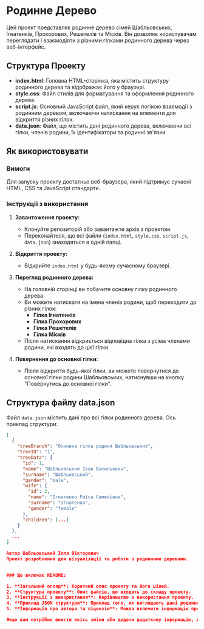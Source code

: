 # Родинне Дерево

Цей проект представляє родинне дерево сімей Шабльовських, Ігнатенків, Прохорових, Решетелів та Місків. Він дозволяє користувачам переглядати і взаємодіяти з різними гілками родинного дерева через веб-інтерфейс.

## Структура Проекту

- **index.html**: Головна HTML-сторінка, яка містить структуру родинного дерева та відображає його у браузері.
- **style.css**: Файл стилів для форматування та оформлення родинного дерева.
- **script.js**: Основний JavaScript файл, який керує логікою взаємодії з родинним деревом, включаючи натискання на елементи для відкриття різних гілок.
- **data.json**: Файл, що містить дані родинного дерева, включаючи всі гілки, членів родини, їх ідентифікатори та родинні зв'язки.

## Як використовувати

### Вимоги

Для запуску проекту достатньо веб-браузера, який підтримує сучасні HTML, CSS та JavaScript стандарти.

### Інструкції з використання

1. **Завантаження проекту:**
   - Клонуйте репозиторій або завантажте архів з проектом.
   - Переконайтеся, що всі файли (`index.html`, `style.css`, `script.js`, `data.json`) знаходяться в одній папці.

2. **Відкриття проекту:**
   - Відкрийте `index.html` у будь-якому сучасному браузері.

3. **Перегляд родинного дерева:**
   - На головній сторінці ви побачите основну гілку родинного дерева.
   - Ви можете натискати на імена членів родини, щоб переходити до різних гілок:
     - **Гілка Ігнатенків**
     - **Гілка Прохорових**
     - **Гілка Решетелів**
     - **Гілка Місків**
   - Після натискання відкриється відповідна гілка з усіма членами родини, які входять до цієї гілки.

4. **Повернення до основної гілки:**
   - Після відкриття будь-якої гілки, ви можете повернутися до основної гілки родини Шабльовських, натиснувши на кнопку "Повернутись до основної гілки".

## Структура файлу data.json

Файл `data.json` містить дані про всі гілки родинного дерева. Ось приклад структури:

```json
[
  {
    "treeBranch": "Основна гілка родини Шабльовських",
    "treeID": "1",
    "treeData": {
      "id": 1,
      "name": "Шабльовський Іван Васильович",
      "surname": "Шабльовський",
      "gender": "male",
      "wife": {
        "id": 2,
        "name": "Ігнатенко Раїса Семенівна",
        "surname": "Ігнатенко",
        "gender": "female"
      },
      "children": [...]
    }
  },
  ...
]

Автор Шабльовський Ілля Вікторович
Проект розроблений для візуалізації та роботи з родинними деревами.


### Що включає README:

1. **Загальний огляд**: Короткий опис проекту та його цілей.
2. **Структура проекту**: Опис файлів, що входять до складу проекту.
3. **Інструкції з використання**: Керівництво з використання проекту.
4. **Приклад JSON структури**: Приклад того, як виглядають дані родинного дерева в `data.json`.
5. **Інформація про автора та ліцензію**: Можна включити інформацію про автора, якщо потрібно, та умови використання проекту.

Якщо вам потрібно внести якісь зміни або додати додаткову інформацію, дайте знати!
